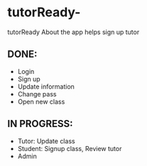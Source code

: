 # tutorReady-
tutorReady
About the app helps sign up tutor 
## DONE: 
* Login
* Sign up 
* Update information
* Change pass
* Open new class
## IN PROGRESS: 
* Tutor: Update class
* Student: Signup class, Review tutor
* Admin